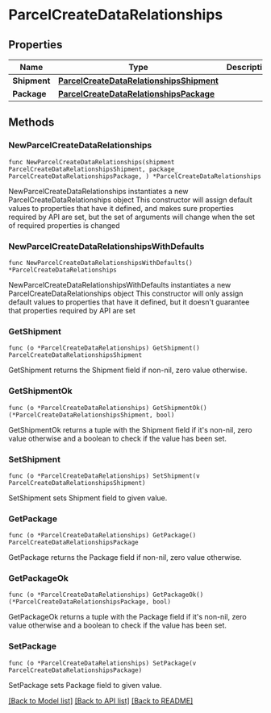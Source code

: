# ParcelCreateDataRelationships

## Properties

Name | Type | Description | Notes
------------ | ------------- | ------------- | -------------
**Shipment** | [**ParcelCreateDataRelationshipsShipment**](ParcelCreateDataRelationshipsShipment.md) |  | 
**Package** | [**ParcelCreateDataRelationshipsPackage**](ParcelCreateDataRelationshipsPackage.md) |  | 

## Methods

### NewParcelCreateDataRelationships

`func NewParcelCreateDataRelationships(shipment ParcelCreateDataRelationshipsShipment, package_ ParcelCreateDataRelationshipsPackage, ) *ParcelCreateDataRelationships`

NewParcelCreateDataRelationships instantiates a new ParcelCreateDataRelationships object
This constructor will assign default values to properties that have it defined,
and makes sure properties required by API are set, but the set of arguments
will change when the set of required properties is changed

### NewParcelCreateDataRelationshipsWithDefaults

`func NewParcelCreateDataRelationshipsWithDefaults() *ParcelCreateDataRelationships`

NewParcelCreateDataRelationshipsWithDefaults instantiates a new ParcelCreateDataRelationships object
This constructor will only assign default values to properties that have it defined,
but it doesn't guarantee that properties required by API are set

### GetShipment

`func (o *ParcelCreateDataRelationships) GetShipment() ParcelCreateDataRelationshipsShipment`

GetShipment returns the Shipment field if non-nil, zero value otherwise.

### GetShipmentOk

`func (o *ParcelCreateDataRelationships) GetShipmentOk() (*ParcelCreateDataRelationshipsShipment, bool)`

GetShipmentOk returns a tuple with the Shipment field if it's non-nil, zero value otherwise
and a boolean to check if the value has been set.

### SetShipment

`func (o *ParcelCreateDataRelationships) SetShipment(v ParcelCreateDataRelationshipsShipment)`

SetShipment sets Shipment field to given value.


### GetPackage

`func (o *ParcelCreateDataRelationships) GetPackage() ParcelCreateDataRelationshipsPackage`

GetPackage returns the Package field if non-nil, zero value otherwise.

### GetPackageOk

`func (o *ParcelCreateDataRelationships) GetPackageOk() (*ParcelCreateDataRelationshipsPackage, bool)`

GetPackageOk returns a tuple with the Package field if it's non-nil, zero value otherwise
and a boolean to check if the value has been set.

### SetPackage

`func (o *ParcelCreateDataRelationships) SetPackage(v ParcelCreateDataRelationshipsPackage)`

SetPackage sets Package field to given value.



[[Back to Model list]](../README.md#documentation-for-models) [[Back to API list]](../README.md#documentation-for-api-endpoints) [[Back to README]](../README.md)


